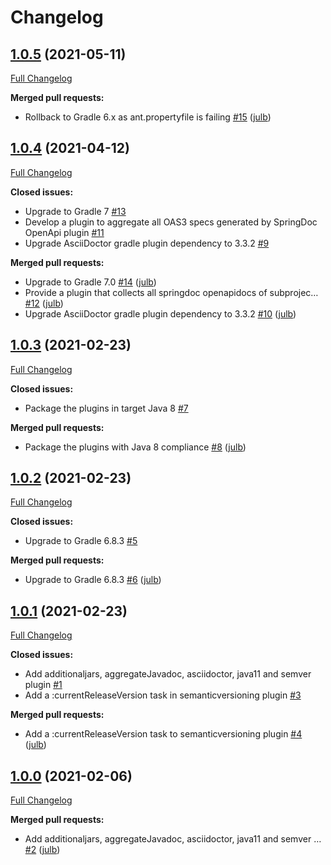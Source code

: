 # Changelog

## [1.0.5](https://github.com/julb/gradle-plugins/tree/1.0.5) (2021-05-11)

[Full Changelog](https://github.com/julb/gradle-plugins/compare/1.0.4...1.0.5)

**Merged pull requests:**

- Rollback to Gradle 6.x as ant.propertyfile is failing [\#15](https://github.com/julb/gradle-plugins/pull/15) ([julb](https://github.com/julb))

## [1.0.4](https://github.com/julb/gradle-plugins/tree/1.0.4) (2021-04-12)

[Full Changelog](https://github.com/julb/gradle-plugins/compare/1.0.3...1.0.4)

**Closed issues:**

- Upgrade to Gradle 7 [\#13](https://github.com/julb/gradle-plugins/issues/13)
- Develop a plugin to aggregate all OAS3 specs generated by SpringDoc OpenApi plugin [\#11](https://github.com/julb/gradle-plugins/issues/11)
- Upgrade AsciiDoctor gradle plugin dependency to 3.3.2 [\#9](https://github.com/julb/gradle-plugins/issues/9)

**Merged pull requests:**

- Upgrade to Gradle 7.0 [\#14](https://github.com/julb/gradle-plugins/pull/14) ([julb](https://github.com/julb))
- Provide a plugin that collects all springdoc openapidocs of subprojec… [\#12](https://github.com/julb/gradle-plugins/pull/12) ([julb](https://github.com/julb))
- Upgrade AsciiDoctor gradle plugin dependency to 3.3.2 [\#10](https://github.com/julb/gradle-plugins/pull/10) ([julb](https://github.com/julb))

## [1.0.3](https://github.com/julb/gradle-plugins/tree/1.0.3) (2021-02-23)

[Full Changelog](https://github.com/julb/gradle-plugins/compare/1.0.2...1.0.3)

**Closed issues:**

- Package the plugins in target Java 8 [\#7](https://github.com/julb/gradle-plugins/issues/7)

**Merged pull requests:**

- Package the plugins with Java 8 compliance [\#8](https://github.com/julb/gradle-plugins/pull/8) ([julb](https://github.com/julb))

## [1.0.2](https://github.com/julb/gradle-plugins/tree/1.0.2) (2021-02-23)

[Full Changelog](https://github.com/julb/gradle-plugins/compare/1.0.1...1.0.2)

**Closed issues:**

- Upgrade to Gradle 6.8.3 [\#5](https://github.com/julb/gradle-plugins/issues/5)

**Merged pull requests:**

- Upgrade to Gradle 6.8.3 [\#6](https://github.com/julb/gradle-plugins/pull/6) ([julb](https://github.com/julb))

## [1.0.1](https://github.com/julb/gradle-plugins/tree/1.0.1) (2021-02-23)

[Full Changelog](https://github.com/julb/gradle-plugins/compare/1.0.0...1.0.1)

**Closed issues:**

- Add additionaljars, aggregateJavadoc, asciidoctor, java11 and semver plugin [\#1](https://github.com/julb/gradle-plugins/issues/1)
- Add a :currentReleaseVersion task in semanticversioning plugin [\#3](https://github.com/julb/gradle-plugins/issues/3)

**Merged pull requests:**

- Add a :currentReleaseVersion task to semanticversioning plugin [\#4](https://github.com/julb/gradle-plugins/pull/4) ([julb](https://github.com/julb))

## [1.0.0](https://github.com/julb/gradle-plugins/tree/1.0.0) (2021-02-06)

[Full Changelog](https://github.com/julb/gradle-plugins/compare/4ebbd63dc3068641d475757d92f20e65b2a9885d...1.0.0)

**Merged pull requests:**

- Add additionaljars, aggregateJavadoc, asciidoctor, java11 and semver … [\#2](https://github.com/julb/gradle-plugins/pull/2) ([julb](https://github.com/julb))



